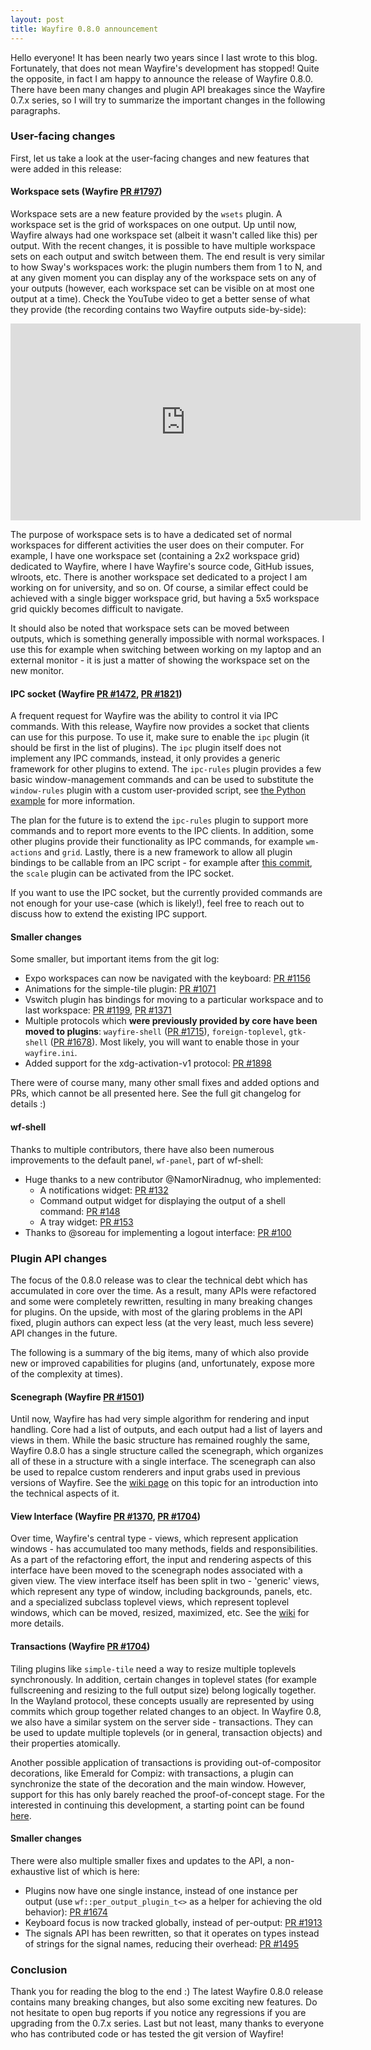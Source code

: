 ```yaml
---
layout: post
title: Wayfire 0.8.0 announcement
---
```


Hello everyone! It has been nearly two years since I last wrote to this blog. Fortunately, that does not mean Wayfire's development has stopped! Quite the opposite, in fact I am happy to announce the release of Wayfire 0.8.0. There have been many changes and plugin API breakages since the Wayfire 0.7.x series, so I will try to summarize the important changes in the following paragraphs.


### User-facing changes

First, let us take a look at the user-facing changes and new features that were added in this release:

#### Workspace sets (Wayfire [PR #1797](https://github.com/WayfireWM/wayfire/pull/1797))

Workspace sets are a new feature provided by the `wsets` plugin. A workspace set is the grid of workspaces on one output. Up until now, Wayfire always had one workspace set (albeit it wasn't called like this) per output. With the recent changes, it is possible to have multiple workspace sets on each output and switch between them. The end result is very similar to how Sway's workspaces work: the plugin numbers them from 1 to N, and at any given moment you can display any of the workspace sets on any of your outputs (however, each workspace set can be visible on at most one output at a time). Check the YouTube video to get a better sense of what they provide (the recording contains two Wayfire outputs side-by-side):

<iframe width="560" height="315" src="https://www.youtube.com/embed/QhGqlLK8Elo?si=Kf7Z8Uv5SR7N4ujr" title="YouTube video player" frameborder="0" allow="accelerometer; autoplay; clipboard-write; encrypted-media; gyroscope; picture-in-picture; web-share" allowfullscreen></iframe>

The purpose of workspace sets is to have a dedicated set of normal workspaces for different activities the user does on their computer. For example, I have one workspace set (containing a 2x2 workspace grid) dedicated to Wayfire, where I have Wayfire's source code, GitHub issues, wlroots, etc. There is another workspace set dedicated to a project I am working on for university, and so on. Of course, a similar effect could be achieved with a single bigger workspace grid, but having a 5x5 workspace grid quickly becomes difficult to navigate.

It should also be noted that workspace sets can be moved between outputs, which is something generally impossible with normal workspaces. I use this for example when switching between working on my laptop and an external monitor - it is just a matter of showing the workspace set on the new monitor.

#### IPC socket (Wayfire [PR #1472](https://github.com/WayfireWM/wayfire/pull/1472), [PR #1821](https://github.com/WayfireWM/wayfire/pull/1821))

A frequent request for Wayfire was the ability to control it via IPC commands. With this release, Wayfire now provides a socket that clients can use for this purpose. To use it, make sure to enable the `ipc` plugin (it should be first in the list of plugins). The `ipc` plugin itself does not implement any IPC commands, instead, it only provides a generic framework for other plugins to extend. The `ipc-rules` plugin provides a few basic window-management commands and can be used to substitute the `window-rules` plugin with a custom user-provided script, see [the Python example](https://github.com/WayfireWM/wayfire/blob/master/ipc-scripts/ipc-rules-demo.py) for more information.

The plan for the future is to extend the `ipc-rules` plugin to support more commands and to report more events to the IPC clients. In addition, some other plugins provide their functionality as IPC commands, for example `wm-actions` and `grid`. Lastly, there is a new framework to allow all plugin bindings to be callable from an IPC script - for example after [this commit](https://github.com/WayfireWM/wayfire/pull/1864/commits/48c30481afe47c8235885d2a2c7378091e6293f2), the `scale` plugin can be activated from the IPC socket.

If you want to use the IPC socket, but the currently provided commands are not enough for your use-case (which is likely!), feel free to reach out to discuss how to extend the existing IPC support.

#### Smaller changes

Some smaller, but important items from the git log:

- Expo workspaces can now be navigated with the keyboard: [PR #1156](https://github.com/WayfireWM/wayfire/pull/1156)
- Animations for the simple-tile plugin: [PR #1071](https://github.com/WayfireWM/wayfire/pull/1071)
- Vswitch plugin has bindings for moving to a particular workspace and to last workspace: [PR #1199](https://github.com/WayfireWM/wayfire/pull/1199), [PR #1371](https://github.com/WayfireWM/wayfire/pull/1371)
- Multiple protocols which **were previously provided by core have been moved to plugins**: `wayfire-shell` ([PR #1715](https://github.com/WayfireWM/wayfire/pull/1715)), `foreign-toplevel`, `gtk-shell` ([PR #1678](https://github.com/WayfireWM/wayfire/pull/1678)). Most likely, you will want to enable those in your `wayfire.ini`.
- Added support for the xdg-activation-v1 protocol: [PR #1898](https://github.com/WayfireWM/wayfire/pull/1898)

There were of course many, many other small fixes and added options and PRs, which cannot be all presented here. See the full git changelog for details :)

#### wf-shell

Thanks to multiple contributors, there have also been numerous improvements to the default panel, `wf-panel`, part of wf-shell:

- Huge thanks to a new contributor @NamorNiradnug, who implemented:
   - A notifications widget: [PR #132](https://github.com/WayfireWM/wf-shell/pull/132)
   - Command output widget for displaying the output of a shell command: [PR #148](https://github.com/WayfireWM/wf-shell/pull/148)
   - A tray widget: [PR #153](https://github.com/WayfireWM/wf-shell/pull/153)
- Thanks to @soreau for implementing a logout interface: [PR #100](https://github.com/WayfireWM/wf-shell/pull/100)

### Plugin API changes

The focus of the 0.8.0 release was to clear the technical debt which has accumulated in core over the time. As a result, many APIs were refactored and some were completely rewritten, resulting in many breaking changes for plugins. On the upside, with most of the glaring problems in the API fixed, plugin authors can expect less (at the very least, much less severe) API changes in the future.

The following is a summary of the big items, many of which also provide new or improved capabilities for plugins (and, unfortunately, expose more of the complexity at times).

#### Scenegraph (Wayfire [PR #1501](https://github.com/WayfireWM/wayfire/pull/1501))

Until now, Wayfire has had very simple algorithm for rendering and input handling. Core had a list of outputs, and each output had a list of layers and views in them. While the basic structure has remained roughly the same, Wayfire 0.8.0 has a single structure called the scenegraph, which organizes all of these in a structure with a single interface. The scenegraph can also be used to repalce custom renderers and input grabs used in previous versions of Wayfire. See the [wiki page](https://github.com/WayfireWM/wayfire/wiki/Scenegraph) on this topic for an introduction into the technical aspects of it.

#### View Interface (Wayfire [PR #1370](https://github.com/WayfireWM/wayfire/pull/1370), [PR #1704](https://github.com/WayfireWM/wayfire/pull/1704))

Over time, Wayfire's central type - views, which represent application windows - has accumulated too many methods, fields and responsibilities. As a part of the refactoring effort, the input and rendering aspects of this interface have been moved to the scenegraph nodes associated with a given view. The view interface itself has been split in two - 'generic' views, which represent any type of window, including backgrounds, panels, etc. and a specialized subclass toplevel views, which represent toplevel windows, which can be moved, resized, maximized, etc. See the [wiki](https://github.com/WayfireWM/wayfire/wiki/Views,-Toplevels-and-Transactions#views) for more details.

#### Transactions (Wayfire [PR #1704](https://github.com/WayfireWM/wayfire/pull/1704))

Tiling plugins like `simple-tile` need a way to resize multiple toplevels synchronously. In addition, certain changes in toplevel states (for example fullscreening and resizing to the full output size) belong logically together. In the Wayland protocol, these concepts usually are represented by using commits which group together related changes to an object. In Wayfire 0.8, we also have a similar system on the server side - transactions. They can be used to update multiple toplevels (or in general, transaction objects) and their properties atomically.

Another possible application of transactions is providing out-of-compositor decorations, like Emerald for Compiz: with transactions, a plugin can synchronize the state of the decoration and the main window. However, support for this has only barely reached the proof-of-concept stage. For the interested in continuing this development, a starting point can be found [here](https://github.com/ammen99/wf-basic-deco).

#### Smaller changes

There were also multiple smaller fixes and updates to the API, a non-exhaustive list of which is here:

- Plugins now have one single instance, instead of one instance per output (use `wf::per_output_plugin_t<>` as a helper for achieving the old behavior): [PR #1674](https://github.com/WayfireWM/wayfire/pull/1674)
- Keyboard focus is now tracked globally, instead of per-output: [PR #1913](https://github.com/WayfireWM/wayfire/pull/1913)
- The signals API has been rewritten, so that it operates on types instead of strings for the signal names, reducing their overhead: [PR #1495](https://github.com/WayfireWM/wayfire/pull/1495)

### Conclusion

Thank you for reading the blog to the end :) The latest Wayfire 0.8.0 release contains many breaking changes, but also some exciting new features. Do not hesitate to open bug reports if you notice any regressions if you are upgrading from the 0.7.x series. Last but not least, many thanks to everyone who has contributed code or has tested the git version of Wayfire!
